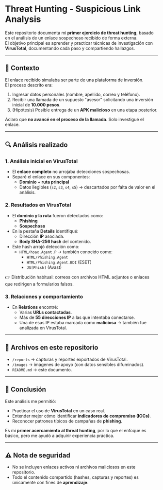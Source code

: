 # Threat Hunting - Suspicious Link Analysis

Este repositorio documenta mi **primer ejercicio de threat hunting**, basado en el análisis de un enlace sospechoso recibido de forma externa.  
El objetivo principal es aprender y practicar técnicas de investigación con **VirusTotal**, documentando cada paso y compartiendo hallazgos.

---

## 📌 Contexto
El enlace recibido simulaba ser parte de una plataforma de inversión.  
El proceso descrito era:
1. Ingresar datos personales (nombre, apellido, correo y teléfono).
2. Recibir una llamada de un supuesto "asesor" solicitando una inversión inicial de **10.000 pesos**.
3. (Hipótesis) Posible entrega de un **APK malicioso** en una etapa posterior.  
   
Aclaro que **no avancé en el proceso de la llamada**. Solo investigué el enlace.

---

## 🔍 Análisis realizado

### 1. Análisis inicial en VirusTotal
- El **enlace completo** no arrojaba detecciones sospechosas.  
- Separé el enlace en sus componentes:
  - **Dominio + ruta principal**
  - Datos ilegibles (`s2`, `s3`, `s4`, `s5`) → descartados por falta de valor en el análisis.  

### 2. Resultados en VirusTotal
- El **dominio y la ruta** fueron detectados como:
  - **Phishing**
  - **Sospechoso**
- En la pestaña **Details** identifiqué:
  - Dirección **IP** asociada.
  - **Body SHA-256 hash** del contenido.
- Este hash arrojó detección como:  
  - `HTML/hoax.Agent.P` → también conocido como:  
    - `HTML/Phishing.Agent`  
    - `HTML/Phishing.Agent.BDI` (ESET)  
    - `JS[Phish]` (Avast)  

👉 Distribución habitual: correos con archivos HTML adjuntos o enlaces que redirigen a formularios falsos.

### 3. Relaciones y comportamiento
- En **Relations** encontré:
  - Varias **URLs contactadas**.  
  - Más de **55 direcciones IP** a las que intentaba conectarse.  
  - Una de esas IP estaba marcada como **maliciosa** → también fue analizada en VirusTotal.  

---

## 📂 Archivos en este repositorio
- `/reports` → capturas y reportes exportados de VirusTotal.  
- `/images` → imágenes de apoyo (con datos sensibles difuminados).  
- `README.md` → este documento.  

---

## 🎯 Conclusión
Este análisis me permitió:
- Practicar el uso de **VirusTotal** en un caso real.  
- Entender mejor cómo identificar **indicadores de compromiso (IOCs)**.  
- Reconocer patrones típicos de campañas de **phishing**.  

Es mi **primer acercamiento al threat hunting**, por lo que el enfoque es básico, pero me ayudó a adquirir experiencia práctica.

---

## ⚠️ Nota de seguridad
- No se incluyen enlaces activos ni archivos maliciosos en este repositorio.  
- Todo el contenido compartido (hashes, capturas y reportes) es únicamente con fines de **aprendizaje**.

